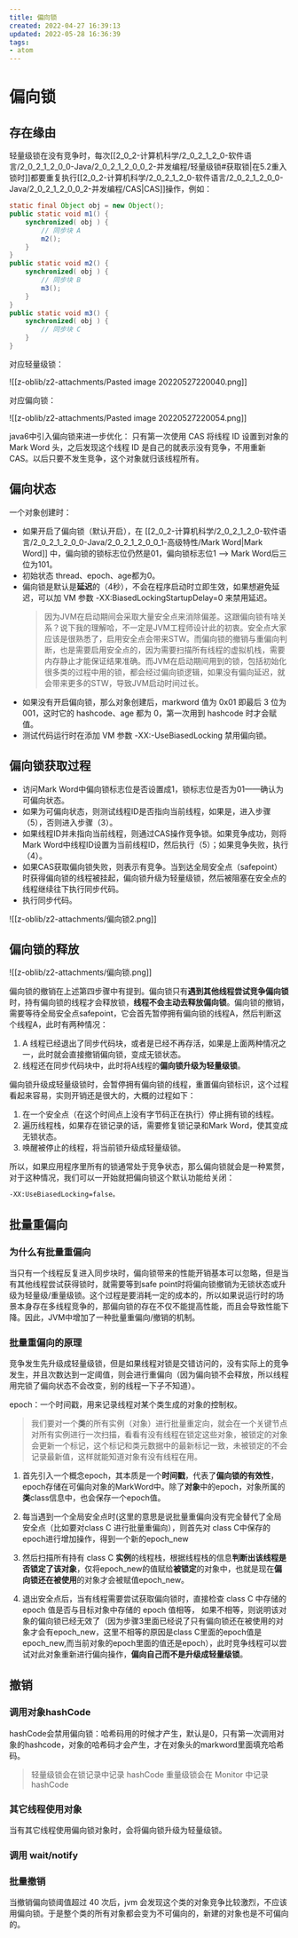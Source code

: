 ```yaml
---
title: 偏向锁
created: 2022-04-27 16:39:13
updated: 2022-05-28 16:36:39
tags: 
- atom
---
```

# 偏向锁

## 存在缘由

轻量级锁在没有竞争时，每次[[2_0_2-计算机科学/2_0_2_1_2_0-软件语言/2_0_2_1_2_0_0-Java/2_0_2_1_2_0_0_2-并发编程/轻量级锁#获取锁|在5.2重入锁时]]都要重复执行[[2_0_2-计算机科学/2_0_2_1_2_0-软件语言/2_0_2_1_2_0_0-Java/2_0_2_1_2_0_0_2-并发编程/CAS|CAS]]操作，例如：
```java
static final Object obj = new Object();
public static void m1() {
    synchronized( obj ) {
        // 同步块 A
        m2();
    }
}
public static void m2() {
    synchronized( obj ) {
        // 同步块 B
        m3();
    }
}
public static void m3() {
    synchronized( obj ) {
	    // 同步块 C
    }
}
```

对应轻量级锁：

![[z-oblib/z2-attachments/Pasted image 20220527220040.png]]

对应偏向锁：

![[z-oblib/z2-attachments/Pasted image 20220527220054.png]]

java6中引入偏向锁来进一步优化：
只有第一次使用 CAS 将线程 ID 设置到对象的 Mark Word 头，之后发现这个线程 ID 是自己的就表示没有竞争，不用重新 CAS。以后只要不发生竞争，这个对象就归该线程所有。

## 偏向状态

一个对象创建时：
- 如果开启了偏向锁（默认开启），在 [[2_0_2-计算机科学/2_0_2_1_2_0-软件语言/2_0_2_1_2_0_0-Java/2_0_2_1_2_0_0_1-高级特性/Mark Word|Mark Word]] 中，偏向锁的锁标志位仍然是01，偏向锁标志位1 --> Mark Word后三位为101。
- 初始状态 thread、epoch、age都为0。
- 偏向锁是默认是**延迟**的（4秒），不会在程序启动时立即生效，如果想避免延迟，可以加 VM 参数 -XX:BiasedLockingStartupDelay=0 来禁用延迟。
	> 因为JVM在启动期间会采取大量安全点来消除偏差。这跟偏向锁有啥关系？说下我的理解哈，不一定是JVM工程师设计此的初衷。安全点大家应该是很熟悉了，启用安全点会带来STW。而偏向锁的撤销与重偏向判断，也是需要启用安全点的，因为需要扫描所有线程的虚拟机栈，需要内存静止才能保证结果准确。而JVM在启动期间用到的锁，包括初始化很多类的过程中用的锁，都会经过偏向锁逻辑，如果没有偏向延迟，就会带来更多的STW，导致JVM启动时间过长。
- 如果没有开启偏向锁，那么对象创建后，markword 值为 0x01 即最后 3 位为 001，这时它的 hashcode、age 都为 0，第一次用到 hashcode 时才会赋值。
- 测试代码运行时在添加 VM 参数 -XX:-UseBiasedLocking 禁用偏向锁。

## 偏向锁获取过程

- 访问Mark Word中偏向锁标志位是否设置成1，锁标志位是否为01——确认为可偏向状态。
- 如果为可偏向状态，则测试线程ID是否指向当前线程，如果是，进入步骤（5），否则进入步骤（3）。
- 如果线程ID并未指向当前线程，则通过CAS操作竞争锁。如果竞争成功，则将Mark Word中线程ID设置为当前线程ID，然后执行（5）；如果竞争失败，执行（4）。
- 如果CAS获取偏向锁失败，则表示有竞争。当到达全局安全点（safepoint）时获得偏向锁的线程被挂起，偏向锁升级为轻量级锁，然后被阻塞在安全点的线程继续往下执行同步代码。
- 执行同步代码。

![[z-oblib/z2-attachments/偏向锁2.png]]

## 偏向锁的释放

![[z-oblib/z2-attachments/偏向锁.png]]

偏向锁的撤销在上述第四步骤中有提到。偏向锁只有**遇到其他线程尝试竞争偏向锁**时，持有偏向锁的线程才会释放锁，**线程不会主动去释放偏向锁**。偏向锁的撤销，需要等待全局安全点safepoint，它会首先暂停拥有偏向锁的线程A，然后判断这个线程A，此时有两种情况： 
1. A 线程已经退出了同步代码块，或者是已经不再存活，如果是上面两种情况之一，此时就会直接撤销偏向锁，变成无锁状态。
2. 线程还在同步代码块中，此时将A线程的**偏向锁升级为轻量级锁**。

偏向锁升级成轻量级锁时，会暂停拥有偏向锁的线程，重置偏向锁标识，这个过程看起来容易，实则开销还是很大的，大概的过程如下：

1. 在一个安全点（在这个时间点上没有字节码正在执行）停止拥有锁的线程。
2. 遍历线程栈，如果存在锁记录的话，需要修复锁记录和Mark Word，使其变成无锁状态。
3. 唤醒被停止的线程，将当前锁升级成轻量级锁。

所以，如果应用程序里所有的锁通常处于竞争状态，那么偏向锁就会是一种累赘，对于这种情况，我们可以一开始就把偏向锁这个默认功能给关闭：

```bash
-XX:UseBiasedLocking=false。
```


## 批量重偏向

### 为什么有批量重偏向

当只有一个线程反复进入同步块时，偏向锁带来的性能开销基本可以忽略，但是当有其他线程尝试获得锁时，就需要等到safe point时将偏向锁撤销为无锁状态或升级为轻量级/重量级锁。这个过程是要消耗一定的成本的，所以如果说运行时的场景本身存在多线程竞争的，那偏向锁的存在不仅不能提高性能，而且会导致性能下降。因此，JVM中增加了一种批量重偏向/撤销的机制。

### 批量重偏向的原理

竞争发生先升级成轻量级锁，但是如果线程对锁是交错访问的，没有实际上的竞争发生，并且次数达到一定阈值，则会进行重偏向（因为偏向锁不会释放，所以线程用完锁了偏向状态不会改变，别的线程一下子不知道）。

epoch：一个时间戳，用来记录线程对某个类生成的对象的控制权。

> 我们要对一个**类**的所有实例（对象）进行批量重定向，就会在一个关键节点对所有实例进行一次扫描，看看有没有线程在锁定这些对象，被锁定的对象会更新一个标记，这个标记和类元数据中的最新标记一致，未被锁定的不会记录最新值，这样就能知道对象有没有线程在用。

1. 首先引入一个概念epoch，其本质是一个**时间戳**，代表了**偏向锁的有效性**，epoch存储在可偏向对象的MarkWord中。除了**对象**中的epoch，对象所属的**类**class信息中，也会保存一个epoch值。
    
2. 每当遇到一个全局安全点时(这里的意思是说批量重偏向没有完全替代了全局安全点（比如要对class C 进行批量重偏向），则首先对 class C中保存的epoch进行增加操作，得到一个新的epoch_new

3. 然后扫描所有持有 class C **实例**的线程栈，根据线程栈的信息**判断出该线程是否锁定了该对象**，仅将epoch_new的值赋给**被锁定**的对象中，也就是现在**偏向锁还在被使用**的对象才会被赋值epoch_new。

4. 退出安全点后，当有线程需要尝试获取偏向锁时，直接检查 class C 中存储的 epoch 值是否与目标对象中存储的 epoch 值相等， 如果不相等，则说明该对象的偏向锁已经无效了（因为步骤3里面已经说了只有偏向锁还在被使用的对象才会有epoch_new，这里不相等的原因是class C里面的epoch值是epoch_new,而当前对象的epoch里面的值还是epoch），此时竞争线程可以尝试对此对象重新进行偏向操作，**偏向自己而不是升级成轻量级锁**。

## 撤销

### 调用对象hashCode

hashCode会禁用偏向锁：哈希码用的时候才产生，默认是0，只有第一次调用对象的hashcode，对象的哈希码才会产生，才在对象头的markword里面填充哈希码。

> 轻量级锁会在锁记录中记录 hashCode
重量级锁会在 Monitor 中记录 hashCode

### 其它线程使用对象

当有其它线程使用偏向锁对象时，会将偏向锁升级为轻量级锁。

### 调用 wait/notify

### 批量撤销

当撤销偏向锁阈值超过 40 次后，jvm 会发现这个类的对象竞争比较激烈，不应该用偏向锁。于是整个类的所有对象都会变为不可偏向的，新建的对象也是不可偏向的。